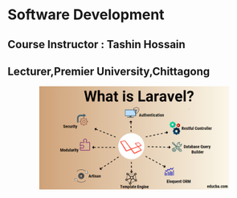 # Software Development

## Course Instructor : Tashin Hossain

## Lecturer,Premier University,Chittagong

<p align="center"> 
<img  width="75%" src="./p1.png">
</p>
